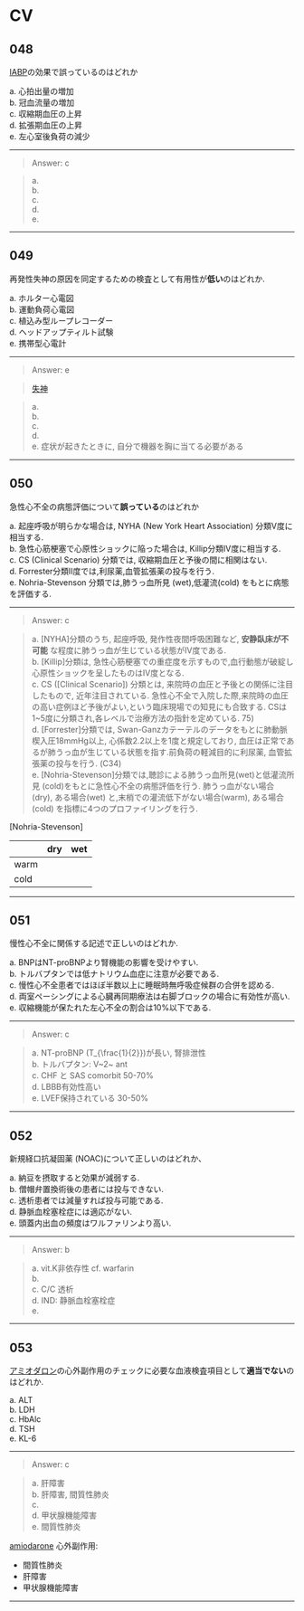 <!--
Filename: 	CV.md
Project: 	/Users/shume/Developer/physician/GeneralPractitioner/QB
Author: 	shumez <https://github.com/shumez>
Created: 	2019-04-22 21:03:5
Modified: 	2019-07-03 17:58:44
-----
Copyright (c) 2019 shumez
-->

# CV

<!-- ## Contents

1. [...](#)
    1. [...](#) -->


## 048

[IABP]の効果で誤っているのはどれか

a. 心拍出量の増加  
b. 冠血流量の増加  
c. 収縮期血圧の上昇  
d. 拡張期血圧の上昇  
e. 左心室後負荷の減少  

-------------------------------------------------------------

> Answer: c

> a.   
> b.   
> c.   
> d.   
> e.  

-------------------------------------------------------------


## 049

再発性失神の原因を同定するための検査として有用性が**低い**のはどれか.

a. ホルター心電図  
b. 運動負荷心電図  
c. 植込み型ループレコーダー  
d. ヘッドアップティルト試験  
e. 携帯型心電計  

-------------------------------------------------------------

> Answer: e

> [失神][syncope]

> a.   
> b.   
> c.   
> d.   
> e. 症状が起きたときに, 自分で機器を胸に当てる必要がある  

-------------------------------------------------------------


## 050

急性心不全の病態評価について**誤っている**のはどれか

a. 起座呼吸が明らかな場合は, NYHA (New York Heart Association) 分類V度に相当する.  
b. 急性心筋梗塞で心原性ショックに陥った場合は, Killip分類IV度に相当する.  
c. CS (Clinical Scenario) 分類では, 収縮期血圧と予後の間に相関はない.  
d. Forrester分類II度では,利尿薬,血管拡張薬の投与を行う.  
e. Nohria-Stevenson 分類では,肺うっ血所見 (wet),低灌流(cold) をもとに病態を評価する.  

-------------------------------------------------------------

> Answer: c

> a. [NYHA]分類のうち, 起座呼吸, 発作性夜間呼吸困難など, **安静臥床が不可能**
な程度に肺うっ血が生じている状態がIV度である.  
> b. [Killip]分類は, 急性心筋梗塞での重症度を示すもので,血行動態が破綻し心原性ショックを呈したものはIV度となる.  
> c. CS ([Clinical Scenario]) 分類とは, 来院時の血圧と予後との関係に注目したもので, 近年注目されている. 急性心不全で入院した際,来院時の血圧の高い症例ほど予後がよい,という臨床現場での知見にも合致する. CSは1~5度に分類され,各レベルで治療方法の指針を定めている. 75)  
> d. [Forrester]分類では, Swan-Ganzカテーテルのデータをもとに肺動脈楔入圧18mmHg以上, 心係数2.2以上を1度と規定しており, 血圧は正常であるが肺うっ血が生じている状態を指す.前負荷の軽減目的に利尿薬, 血管拡張薬の投与を行う. (C34)  
> e. [Nohria-Stevenson]分類では,聴診による肺うっ血所見(wet)と低灌流所見 (cold)をもとに急性心不全の病態評価を行う. 肺うっ血がない場合 (dry), ある場合(wet) と,末梢での灌流低下がない場合(warm), ある場合 (cold) を指標に4つのプロファイリングを行う.

[Nohria-Stevenson]

|       | dry       | wet       |
|-------|-----------|-----------|
| warm  |           |           |
| cold  |           |           |

-------------------------------------------------------------


## 051

慢性心不全に関係する記述で正しいのはどれか.

a. BNPはNT-proBNPより腎機能の影響を受けやすい.  
b. トルバプタンでは低ナトリウム血症に注意が必要である.  
c. 慢性心不全患者ではほぼ半数以上に睡眠時無呼吸症候群の合併を認める.  
d. 両室ペーシングによる心臓再同期療法は右脚ブロックの場合に有効性が高い.  
e. 収縮機能が保たれた左心不全の割合は10%以下である.  

-------------------------------------------------------------

> Answer: c

> a. NT-proBNP \(T_{\frac{1}{2}}\)が長い, 腎排泄性   
> b. トルバプタン: V~2~ ant  
> c. CHF と SAS comorbit 50-70%  
> d. LBBB有効性高い  
> e. LVEF保持されている 30-50% 

-------------------------------------------------------------


## 052

新規経口抗凝固薬 (NOAC)について正しいのはどれか、

a. 納豆を摂取すると効果が減弱する.  
b. 僧帽弁置換術後の患者には投与できない.  
c. 透析患者では減量すれば投与可能である.  
d. 静脈血栓塞栓症には適応がない.  
e. 頭蓋内出血の頻度はワルファリンより高い.  

-------------------------------------------------------------

> Answer: b

> a. vit.K非依存性 cf. warfarin  
> b.   
> c. C/C 透析  
> d. IND: 静脈血栓塞栓症  
> e.  

-------------------------------------------------------------


## 053

[アミオダロン][amiodarone]の心外副作用のチェックに必要な血液検査項目として**適当でない**のはどれか.

a. ALT  
b. LDH  
c. HbAlc  
d. TSH  
e. KL-6

-------------------------------------------------------------

> Answer: c

> a. 肝障害  
> b. 肝障害, 間質性肺炎  
> c.   
> d. 甲状腺機能障害  
> e. 間質性肺炎 

[amiodarone] 心外副作用:

- 間質性肺炎
- 肝障害
- 甲状腺機能障害

-------------------------------------------------------------


## 

<!--
## 

?

a.   
b.   
c.   
d.   
e.  

-------------------------------------------------------------

> Answer: 

> a.   
> b.   
> c.   
> d.   
> e.  

-------------------------------------------------------------
-->

<!-- ref -->
[MMB]: https://shumez.github.io/mnemosyne/MMB/site/

<!-- CV -->
[IABP]: https://shumez.github.io/mnemosyne/MMB/site/c_CV/
[syncope]: https://shumez.github.io/mnemosyne/MMB/site/c_CV/

[amiodarone]: https://shumez.github.io/mnemosyne/MMB/site/c_CV/

<!-- fig -->

<style type="text/css">
	img{width: 50%; float: right;}
</style>